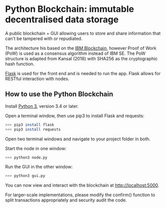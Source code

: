 # Python Blockchain: immutable decentralised data storage

A public blockchain + GUI allowing users to store and share information that can't be tampered with or repudiated.

The architecture his based on the [IBM Blockchain](https://www.ibm.com/blockchain), however Proof of Work (PoW) is used as a consensus algorithm instead of IBM SE. The PoW structure is adapted from Kansal (2018) with SHA256 as the cryptographic hash function.

[Flask](http://flask.pocoo.org/) is used for the front end and is needed to run the app. Flask allows for RESTful interaction with nodes.


## How to use the Python Blockchain

Install [Python 3](https://www.python.org/downloads/), version 3.4 or later.

Open a terminal window, then use pip3 to install Flask and requests:

```sh
>>> pip3 install flask
>>> pip3 install requests
```

Open two terminal windows and navigate to your project folder in both.

Start the node in one window:

```sh
>>> python3 node.py
```

Run the GUI in the other window:

```sh
>>> python3 gui.py
```

You can now view and interact with the blockchain at [http://localhost:5000](http://localhost:5000).

For larger-scale implementations, please modify the confirm() function to
split transactions appropriately and security audit the code.
